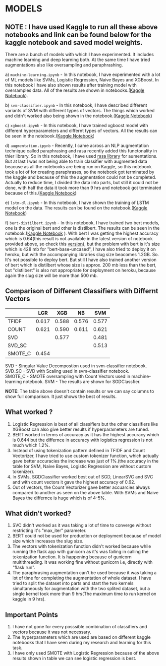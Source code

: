 # MODELS

## NOTE : I have used Kaggle to run all these above notebooks and link can be found below for the kaggle notebook and saved model weights.


  There are a bunch of models with which I have experimented. It includes machine learning and deep learning both. At the same time I have tried augmentations also like oversampling and paraphrashing.
  
  a) ```machine-learning.ipynb``` - In this notebook, I have experimented with a lot of ML models like SVMs, Logistic Regression, Naive Bayes and XGBoost. In this notebook I have also shown results after training model with oversamples data. All of the results are shown in notebooks.([Kaggle Notebook](https://www.kaggle.com/adityakumar01/machine-learning)). 
  
  b) ```svm-classifier.ipynb``` - In this notebook, I have described different variants of SVM with different types of vectors. The things which worked and didn't worked also being shown in the notebook.([Kaggle Notebook](https://www.kaggle.com/adityakumar01/svm-classifier))
  
  c) ```xgboost.ipynb``` - In this notebook, I have trained xgboost model with different hyperparameters and differnt types of vectors. All the results can be seen in the notebook.([Kaggle Notebook](https://www.kaggle.com/adityakumar01/xgboost))
 
  
  d) ```augmentation.ipynb``` - Recently, I came across an NLP augmentation technique called paraphrasing and rasa recently added this functonality in thier library. So in this notebook, I have used [rasa library](https://forum.rasa.com/t/paraphrasing-for-nlu-data-augmentation-experimental/27744) for aumentations. But at last I was not being able to train classifier with augmented data beacuse as all the notebooks are being run on Kaggle, so this notebook took a lot of for creating paraphrases, so the notebook got terminated by the kaggle and because of this the augmentation could not be completed. Actually to reduce time, I divided the data into parts, but still it could not be done, with half the data it took more than 9 hrs and notebook got terminated because of this.([Kaggle Notebook](https://www.kaggle.com/adityakumar01/augmentation1))
  
  e) ```lstm-dl.ipynb``` - In this notebook, I have shown the training of LSTM model on the data. The results can be found on the notebook.([Kaggle Notebook](https://www.kaggle.com/adityakumar01/lstm-dl))
                                                                        
  f) ```bert-distilbert.ipynb``` - In this notebook, I have trained two bert models, one is the original bert and other is distilbert. The results can be seen in the notebook.([Kaggle Notebook](https://www.kaggle.com/adityakumar01/bert-distilbert)  ). With bert I was getting the highest accuracy which is 0.64(this result is not available in the latest version of notebook provided above, so check this [version](https://www.kaggle.com/adityakumar01/bert-distilbert?scriptVersionId=32581570)), but the problem with bert is it's size which is 428 mb for "bert-base-uncased", I have also tried to deploy it on heroku, but with the accompanying libraries slug size beacomes 1.2GB. So. It's not possible to deploy bert. But still I have also trained another version of bert which is distilbert whose size is approx. 200 mb less than the bert, but "distilbert" is also not appropriate for deployment on heroku, because again the slug size will be more than 500 mb.                                                                                                  
  
## Comparison of Different Classifiers with Differnt Vectors
  
|         | LGR   | XGB   | NB    | SVM   |
|---------|-------|-------|-------|-------|
| TFIDF   | 0.617 | 0.588 | 0.576 | 0.577 |
| COUNT   | 0.621 | 0.590 | 0.611 | 0.621 |
| SVD     |       | 0.577 |       | 0.481 |
| SVD_SC  |       |       |       | 0.513 |
| SMOTE_C | 0.454 |       |       |       |

SVD - Singular Value Decompostion used in svm-classifier notebook.                                                             
SVD_SC - SVD with Scaling used in svm-classifier notebook.                                                                     
SMOTE_C - SMOTE oversampling with Count Vectors used in machine-learning notebook.
SVM - The results are shown for SGDClassfier.

**NOTE**: The table above doesn't contain results or we can say columns to show full comparison. It just shows the best of results.

## What worked ?
1. Logistic Regression is best of all classifiers but the other classifiers like XGBoost can also give better results if hyperparameters are tuned.
2. BERT worked in terms of accuracy as it has the highest accuracy which is 0.644 but the differnce in accuracy with logistics regression is not much which 1.2%.
3. Instead of using tokenization pattern defined in TFIDF and Count Vectorizer, I have tried to use custom tokenizer function, which actually gave better accuracies the increase was just of 1%.(the accuracy in the table for SVM, Naive Bayes, Logistic Regression are without custom tokenizer).
4. In SVMs, SGDClassifier worked best out of SGD, LinearSVC and SVC and with count vectors it gave the highest accuracy of 0.62.
5. Out of vectors, the Count Vectorizer gave better accuarcies always compared to another as seen on the above table. With SVMs and Naive Bayes the differnce is huge which is of 4-5%.

## What didn't worked?
1. SVC didn't worked as it was taking a lot of time to converge without restricting it's "max_iter" parameter.
2. BERT could not be used for production or deployment because of model size which increases the slug size.
3. The vectors with tokenization function didn't worked because while running the flask app with gunicorn as it's was failing in calling the tokenization function. It is happening because of gunicorn multithreading. It was working fine without gunicorn i.e, directly with "flask run".
4. The paraphrasing augmentation can't be used because it was taking a lot of time for completing the augmentation of whole dataset. I have tried to split the dataset into parts and start the two kernels simultaneously for augmentation with the two splited dataset, but a single kernel took more than 9 hrs(The maximum time to run kernel on kaggle in 9 hrs).
  
## Important Points
1. I have not gone for every posssible combination of classifiers and vectors because it was not necessary.
2. The hyperparameters which are used are based on different kaggle notebooks that I have seen during my research and learning for this task.
3. I have only used SMOTE with Logistic Regression because of the above results shown in table we can see logistic regression is best.
